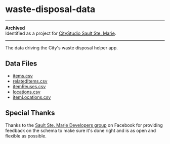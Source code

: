 # waste-disposal-data

---

**Archived**<br />
Identified as a project for [CityStudio Sault Ste. Marie](https://algomau.ca/academics/home-of-dean/teaching-learning/citystudio/).

---

The data driving the City's waste disposal helper app.

## Data Files

-   [items.csv](data/items.csv)
-   [relatedItems.csv](data/relatedItems.csv)
-   [itemReuses.csv](data/itemReuses.csv)
-   [locations.csv](data/locations.csv)
-   [itemLocations.csv](data/itemLocations.csv)

## Special Thanks

Thanks to the
[Sault Ste. Marie Developers group](https://www.facebook.com/groups/329634717070748/) on Facebook
for providing feedback on the schema to make sure it's done right
and is as open and flexible as possible.
